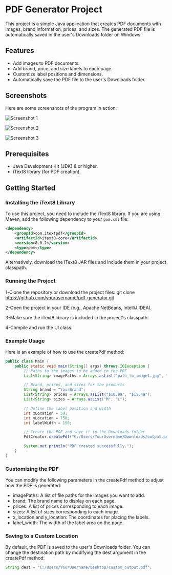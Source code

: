 # PDF Generator Project

This project is a simple Java application that creates PDF documents with images, brand information, prices, and sizes. The generated PDF file is automatically saved in the user's Downloads folder on Windows.

## Features

- Add images to PDF documents.
- Add brand, price, and size labels to each page.
- Customize label positions and dimensions.
- Automatically save the PDF file to the user's Downloads folder.

## Screenshots

Here are some screenshots of the program in action:

![Screenshot 1](./images/screenshot1.png)

![Screenshot 2](./images/screenshot2.png)

![Screenshot 3](./images/screenshot3.png)
  
## Prerequisites

- Java Development Kit (JDK) 8 or higher.
- iText8 library (for PDF creation).

## Getting Started

### Installing the iText8 Library

To use this project, you need to include the iText8 library. If you are using Maven, add the following dependency to your `pom.xml` file:

```xml
<dependency>
    <groupId>com.itextpdf</groupId>
    <artifactId>itext8-core</artifactId>
    <version>8.0.2</version>
    <type>pom</type>
</dependency>
```
Alternatively, download the iText8 JAR files and include them in your project classpath.

### Running the Project

1-Clone the repository or download the project files:
git clone https://github.com/yourusername/pdf-generator.git

2-Open the project in your IDE (e.g., Apache NetBeans, IntelliJ IDEA).

3-Make sure the iText8 library is included in the project's classpath.

4-Compile and run the UI class.

### Example Usage

Here is an example of how to use the createPdf method:
```java
public class Main {
    public static void main(String[] args) throws IOException {
        // Paths to the images to be added to the PDF
        List<String> imagePaths = Arrays.asList("path_to_image1.jpg", "path_to_image2.jpg");

        // Brand, prices, and sizes for the products
        String brand = "YourBrand";
        List<String> prices = Arrays.asList("$10.99", "$15.49");
        List<String> sizes = Arrays.asList("M", "L");

        // Define the label position and width
        int xLocation = 50;
        int yLocation = 750;
        int labelWidth = 150;

        // Create the PDF and save it to the Downloads folder
        PdfCreator.createPdf("C:/Users/YourUsername/Downloads/output.pdf", imagePaths, brand, prices, sizes, xLocation, yLocation, labelWidth);

        System.out.println("PDF created successfully.");
    }
}
```
### Customizing the PDF
You can modify the following parameters in the createPdf method to adjust how the PDF is generated:

- imagePaths: A list of file paths for the images you want to add.
- brand: The brand name to display on each page.
- prices: A list of prices corresponding to each image.
- sizes: A list of sizes corresponding to each image.
- x_location and y_location: The coordinates for placing the labels.
- label_width: The width of the label area on the page.

### Saving to a Custom Location

By default, the PDF is saved to the user's Downloads folder. You can change the destination path by modifying the dest argument in the createPdf method:
```java
String dest = "C:/Users/YourUsername/Desktop/custom_output.pdf";
```



